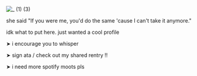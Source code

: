 ![_ (1) (3)](https://github.com/user-attachments/assets/98a0db45-8032-4688-9e1e-78d21ae135c2)



she said "If you were me, you'd do the same 'cause I can't take it anymore."


idk what to put here. just wanted a cool profile

➤ i encourage you to whisper 


➤ sign ata / check out my shared rentry !! 


➤ i need more spotify moots pls
